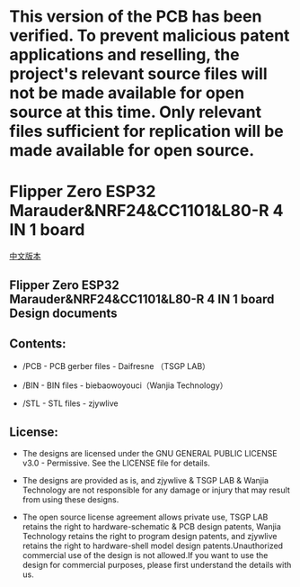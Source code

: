 # This version of the PCB has been verified. To prevent malicious patent applications and reselling, the project's relevant source files will not be made available for open source at this time. Only relevant files sufficient for replication will be made available for open source.
 
# Flipper Zero ESP32 Marauder&NRF24&CC1101&L80-R 4 IN 1 board
[中文版本](readme_cn.md)
 
##  Flipper Zero ESP32 Marauder&NRF24&CC1101&L80-R 4 IN 1 board  Design documents
 
## Contents:
* /PCB - PCB gerber files - Daifresne （TSGP LAB）

* /BIN - BIN files - biebaowoyouci（Wanjia Technology）

* /STL - STL files - zjywlive
 
 
 
## License:
* The designs are licensed under the GNU GENERAL PUBLIC LICENSE v3.0 - Permissive. See the LICENSE file for details.
 
* The designs are provided as is, and zjywlive & TSGP LAB & Wanjia Technology are not responsible for any damage or injury that may result from using these designs.
 
* The open source license agreement allows private use, TSGP LAB retains the right to hardware-schematic & PCB design patents, Wanjia Technology retains the right to program design patents, and zjywlive retains the right to hardware-shell model design patents.Unauthorized commercial use of the design is not allowed.If you want to use the design for commercial purposes, please first understand the details with us.
